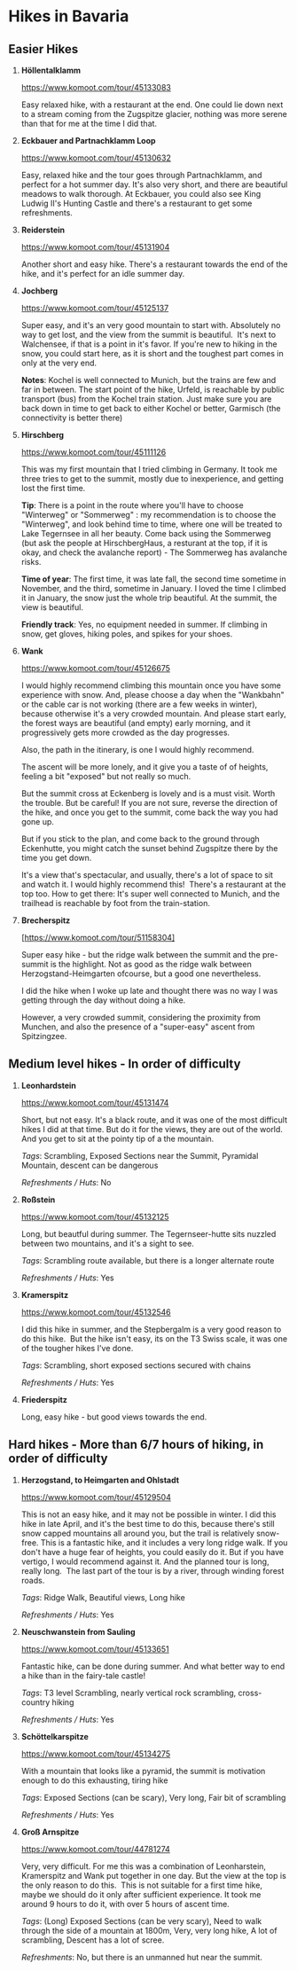 # Hikes in Bavaria

## Easier Hikes

1. __Höllentalklamm__

    https://www.komoot.com/tour/45133083

    Easy relaxed hike, with a restaurant at the end. One could lie down next to a stream coming from the Zugspitze glacier, nothing was more serene than that for me at the time I did that. 

2. __Eckbauer and Partnachklamm Loop__

    https://www.komoot.com/tour/45130632

    Easy, relaxed hike and the tour goes through Partnachklamm, and perfect for a hot summer day. It's also very short, and there are beautiful meadows to walk thorough.
At Eckbauer, you could also see King Ludwig II's Hunting Castle and there's a restaurant to get some refreshments.

3. __Reiderstein__

    https://www.komoot.com/tour/45131904
    
    Another short and easy hike. There's a restaurant towards the end of the hike, and it's perfect for an idle summer day.

4. __Jochberg__

    https://www.komoot.com/tour/45125137

    Super easy, and it's an very good mountain to start with. Absolutely no way to get lost, and the view from the summit is beautiful. 
It's next to Walchensee, if that is a point in it's favor. If you're new to hiking in the snow, you could start here, as it is short and the toughest part comes in only at the very end. 

    __Notes__: Kochel is well connected to Munich, but the trains are few and far in between. The start point of the hike, Urfeld, is reachable by public transport (bus) from the Kochel train station. Just make sure you are back down in time to get back to either Kochel or better, Garmisch (the connectivity is better there) 

5. __Hirschberg__

    https://www.komoot.com/tour/45111126

    This was my first mountain that I tried climbing in Germany. It took me three tries to get to the summit, mostly due to inexperience, and getting lost the first time.
    
    __Tip__: There is a point in the route where you'll have to choose "Winterweg" or "Sommerweg" : my recommendation is to choose the "Winterweg", and look behind time to time, where one will be treated to Lake Tegernsee in all her beauty. Come back using the Sommerweg (but ask the people at HirschbergHaus, a resturant at the top, if it is okay, and check the avalanche report) - The Sommerweg has avalanche risks. 
    
    __Time of year__: The first time, it was late fall, the second time sometime in November, and the third, sometime in January. I loved the time I climbed it in January, the snow just the whole trip beautiful.
At the summit, the view is beautiful. 

    __Friendly track__: Yes, no equipment needed in summer. If climbing in snow, get gloves, hiking poles, and spikes for your shoes.

6. __Wank__

    https://www.komoot.com/tour/45126675

    I would highly recommend climbing this mountain once you have some experience with snow.
And, please choose a day when the "Wankbahn" or the cable car is not working (there are a few weeks in winter), because otherwise it's a very crowded mountain. And please start early, the forest ways are beautiful (and empty) early morning, and it progressively gets more crowded as the day progresses.

   Also, the path in the itinerary, is one I would highly recommend. 

   The ascent will be more lonely, and it give you a taste of of heights, feeling a bit "exposed" but not really so much. 

   But the summit cross at Eckenberg is lovely and is a must visit. Worth the trouble. But be careful! If you are not sure, reverse the direction of the hike, and once you get to the summit, come back the way you had gone up. 

   But if you stick to the plan, and come back to the ground through Eckenhutte, you might catch the sunset behind Zugspitze there by the time you get down.

   It's a view that's spectacular, and usually, there's a lot of space to sit and watch it. I would highly recommend this! 
There's a restaurant at the top too.
How to get there: It's super well connected to Munich, and the trailhead is reachable by foot from the train-station.

7. __Brecherspitz__

   [https://www.komoot.com/tour/51158304]
   
   Super easy hike - but the ridge walk between the summit and the pre-summit is the highlight. Not as good as the ridge walk between Herzogstand-Heimgarten ofcourse, but a good one nevertheless. 
   
   I did the hike when I woke up late and thought there was no way I was getting through the day without doing a hike.
   
   However, a very crowded summit, considering the proximity from Munchen, and also the presence of a "super-easy" ascent from Spitzingzee.


## Medium level hikes - In order of difficulty 

1. __Leonhardstein__

    https://www.komoot.com/tour/45131474
    
    Short, but not easy. It's a black route, and it was one of the most difficult hikes I did at that time.
But do it for the views, they are out of the world. And you get to sit at the pointy tip of a the mountain.

   _Tags_: Scrambling, Exposed Sections near the Summit, Pyramidal Mountain, descent can be dangerous
   
   _Refreshments / Huts_: No

2. __Roßstein__

    https://www.komoot.com/tour/45132125
    
    Long, but beautful during summer. The Tegernseer-hutte sits nuzzled between two mountains, and it's a sight to see.

    _Tags_: Scrambling route available, but there is a longer alternate route
    
    _Refreshments / Huts_: Yes

3. __Kramerspitz__

    https://www.komoot.com/tour/45132546
    
    I did this hike in summer, and the Stepbergalm is a very good reason to do this hike. 
    But the hike isn't easy, its on the T3 Swiss scale, it was one of the tougher hikes I've done.

    _Tags_: Scrambling, short exposed sections secured with chains
    
    _Refreshments / Huts_: Yes
    
 4. __Friederspitz__
 
    Long, easy hike - but good views towards the end. 


## Hard hikes - More than 6/7 hours of hiking, in order of difficulty

1. __Herzogstand, to Heimgarten and Ohlstadt__

    https://www.komoot.com/tour/45129504
    
    This is not an easy hike, and it may not be possible in winter. I did this hike in late April, and it's the best time to do this, because there's still snow capped mountains all around you, but the trail is relatively snow-free.
    This is a fantastic hike, and it includes a very long ridge walk. If you don't have a huge fear of heights, you could easily do it.
    But if you have vertigo, I would recommend against it.
    And the planned tour is long, really long. 
    The last part of the tour is by a river, through winding forest roads. 

    _Tags_: Ridge Walk, Beautiful views, Long hike
  
    _Refreshments / Huts_: Yes

2. __Neuschwanstein from Sauling__

    https://www.komoot.com/tour/45133651
    
    Fantastic hike, can be done during summer. And what better way to end a hike than in the fairy-tale castle! 

    _Tags_: T3 level Scrambling, nearly vertical rock scrambling, cross-country hiking 

    _Refreshments / Huts_: Yes 

3. __Schöttelkarspitze__

    https://www.komoot.com/tour/45134275

    With a mountain that looks like a pyramid, the summit is motivation enough to do this exhausting, tiring hike

    _Tags_: Exposed Sections (can be scary), Very long, Fair bit of scrambling
  
    _Refreshments / Huts_: Yes 


4. __Groß Arnspitze__

    https://www.komoot.com/tour/44781274

    Very, very difficult. For me this was a combination of Leonharstein, Kramerspitz and Wank put together in one day. But the view at the top is the only reason to do this. 
    This is not suitable for a first time hike, maybe we should do it only after sufficient experience. It took me around 9 hours to do it, with over 5 hours of ascent time.

    _Tags_: (Long) Exposed Sections (can be very scary), Need to walk through the side of a mountain at 1800m, Very, very long hike, A lot of scrambling, Descent has a lot of scree.
 
    _Refreshments_: No, but there is an unmanned hut near the summit.
